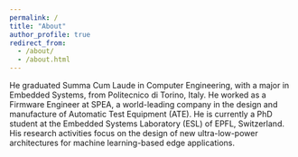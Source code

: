 ```yaml
---
permalink: /
title: "About"
author_profile: true
redirect_from:
  - /about/
  - /about.html
---
```


He graduated Summa Cum Laude in Computer Engineering, with a major in Embedded Systems, from Politecnico di Torino, Italy. He worked as a Firmware Engineer at SPEA, a world-leading company in the design and manufacture of Automatic Test Equipment (ATE). He is currently a PhD student at the Embedded Systems Laboratory (ESL) of EPFL, Switzerland. His research activities focus on the design of new ultra-low-power architectures for machine learning-based edge applications.
